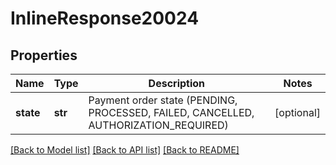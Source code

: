 # InlineResponse20024

## Properties
Name | Type | Description | Notes
------------ | ------------- | ------------- | -------------
**state** | **str** | Payment order state (PENDING, PROCESSED, FAILED, CANCELLED, AUTHORIZATION_REQUIRED) | [optional] 

[[Back to Model list]](../README.md#documentation-for-models) [[Back to API list]](../README.md#documentation-for-api-endpoints) [[Back to README]](../README.md)


